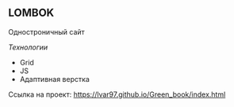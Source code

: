 ## LOMBOK 

Одностроничный сайт

*Технологии* 
* Grid 
* JS 
* Адаптивная верстка

Ссылка на проект: https://lvar97.github.io/Green_book/index.html
